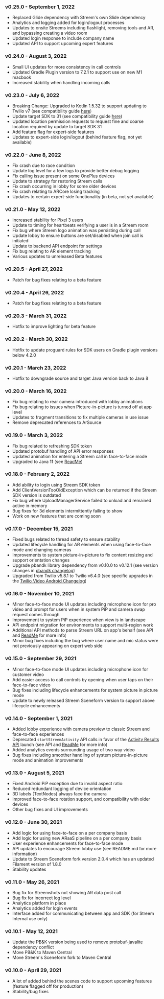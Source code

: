 ### v0.25.0 - September 1, 2022

-   Replaced Glide dependency with Streem's own Slide dependency
-   Analytics and logging added for login/logout processes
-   Updates to onsite Streems including flashlight, removing tools and AR, and bypassing creating a video room
-   Updated login response to include company name
-   Updated API to support upcoming expert features

### v0.24.0 - August 3, 2022

-   Small UI updates for more consistency in call controls
-   Updated Gradle Plugin version to 7.2.1 to support use on new M1 macbook
-   Increased stability when handling incoming calls

### v0.23.0 - July 6, 2022

-   Breaking Change: Upgraded to Kotlin 1.5.32 to support updating to Twilio v7 (see compatibility guide [here](https://kotlinlang.org/docs/compatibility-guide-15.html))
-   Update target SDK to 31 (see compatibility guide [here](https://developer.android.com/google/play/requirements/target-sdk#pre12))
-   Updated location permission requests to request fine and coarse location required by update to target SDK 31
-   Add feature flag for expert-side features
-   Updates to expert-side login/logout (behind feature flag, not yet available)

### v0.22.0 - June 8, 2022

-   Fix crash due to race condition
-   Update log level for a few logs to provide better debug logging
-   Fix calling issue present on some OnePlus devices
-   Update to strategy for restoring Streem calls
-   Fix crash occurring in lobby for some older devices
-   Fix crash relating to ARCore losing tracking
-   Updates to certain expert-side functionality (in beta, not yet available)

### v0.21.0 - May 12, 2022

-   Increased stability for Pixel 3 users
-   Update to timing for heartbeats verifying a user is in a Streem room
-   Fix bug where Streem logo animation was persisting during call
-   Update lobby to ensure buttons are set/disabled when join call is initiated
-   Update to backend API endpoint for settings
-   Fix bug relating to AR element tracking
-   Various updates to unreleased Beta features

### v0.20.5 - April 27, 2022

-   Patch for bug fixes relating to a beta feature

### v0.20.4 - April 26, 2022

-   Patch for bug fixes relating to a beta feature

### v0.20.3 - March 31, 2022

-   Hotfix to improve lighting for beta feature

### v0.20.2 - March 30, 2022

-   Hotfix to update proguard rules for SDK users on Gradle plugin versions below 4.2.0

### v0.20.1 - March 23, 2022

-   Hotfix to downgrade source and target Java version back to Java 8

### v0.20.0 - March 16, 2022

-   Fix bug relating to rear camera introduced with lobby animations
-   Fix bug relating to issues when Picture-in-picture is turned off at app level
-   Updates to fragment transitions to fix multiple cameras in use issue
-   Remove deprecated references to ArSource

### v0.19.0 - March 3, 2022

-   Fix bug related to refreshing SDK token
-   Updated protobuf handling of API error responses
-   Updated animation for entering a Streem call in face-to-face mode
-   Upgraded to Java 11 (see [ReadMe](./docs/integrating.md#installation))

### v0.18.0 - February 2, 2022

-   Add ability to login using Streem SDK token
-   Add ClientVersionTooOldException which can be returned if the Streem SDK version is outdated
-   Fix bug where UploadManagerService failed to unload and remained active in memory
-   Bug fixes for 3d elements intermittently failing to show
-   Work on new features that are coming soon

### v0.17.0 - December 15, 2021

-   Fixed bugs related to thread safety to ensure stability
-   Updated lifecycle handling for AR elements when using face-to-face mode and changing cameras
-   Improvements to system picture-in-picture to fix content resizing and support orientation changes
-   Upgrade pbandk library dependency from v0.10.0 to v0.12.1 (see version changes in [pbandk changelog](https://github.com/streem/pbandk/blob/master/CHANGELOG.md#0121---2021-11-11))
-   Upgraded from Twilio v5.8.1 to Twilio v6.4.0 (see specific upgrades in the [Twilio Video Android Changelog](https://www.twilio.com/docs/video/changelog-twilio-video-android-v6))

### v0.16.0 - November 10, 2021

-   Minor face-to-face mode UI updates including microphone icon for pro video and prompt for users when in system PiP and camera swap request comes through
-   Improvement to system PiP experience when view is in landscape
-   API endpoint migration for environments to support multi-region work
-   Additional API methods to parse Streem URL on app's behalf (see API and [ReadMe](./docs/authenticating.md#logging-in) for more info)
-   Minor bug fixes including the bug where user name and mic status were not previously appearing on expert web side

### v0.15.0 - September 29, 2021

-   Minor face-to-face mode UI updates including microphone icon for customer video
-   Add easier access to call controls by opening when user taps on their face-to-face video
-   Bug fixes including lifecycle enhancements for system picture in picture mode
-   Update to newly released Streem Sceneform version to support above lifecycle enhancements

### v0.14.0 - September 1, 2021

-   Added lobby experience with camera preview to classic Streem and face-to-face experiences
-   Deprecated `startStreemActivity` API calls in favor of the [Activity Results API](https://developer.android.com/training/basics/intents/result) launch (see API and [ReadMe](./docs/remote.md#remote-streems) for more info)
-   Added analytics events surrounding usage of two way video
-   Bug fixes including smoother handling of system picture-in-picture mode and animation improvements

### v0.13.0 - August 5, 2021

-   Fixed Android PiP exception due to invalid aspect ratio
-   Reduced redundant logging of device orientation
-   3D labels (TextNodes) always face the camera
-   Improved face-to-face rotation support, and compatibility with older devices
-   Other bug fixes and UI improvements

### v0.12.0 - June 30, 2021

-   Add logic for using face-to-face on a per company basis
-   Add logic for using new ARaaS pipeline on a per company basis
-   User experience enhancements for face-to-face mode
-   API updates to encourage Streem lobby use (see README.md for more information)
-   Update to Streem Sceneform fork version 2.0.4 which has an updated Filament version of 1.8.0
-   Stability updates

### v0.11.0 - May 26, 2021

-   Bug fix for Streemshots not showing AR data post call
-   Bug fix for incorrect log level
-   Analytics platform in place
-   Analytics added for login events
-   Interface added for communicating between app and SDK (for Streem Internal use only)

### v0.10.1 - May 12, 2021

-   Update the PB&K version being used to remove protobuf-javalite dependency conflict
-   Move PB&K to Maven Central
-   Move Streem's Sceneform fork to Maven Central

### v0.10.0 - April 29, 2021

-   A lot of added behind the scenes code to support upcoming features (feature flagged off for production)
-   Stability/bug fixes
